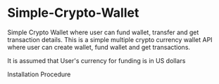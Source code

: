 # Simple-Crypto-Wallet
Simple Crypto Wallet where user can fund wallet, transfer and get transaction details.
This is a simple multiple crypto currency wallet API where user can create wallet, fund wallet and get transactions.

It is assumed that User's currency for funding is in US dollars

Installation Procedure
